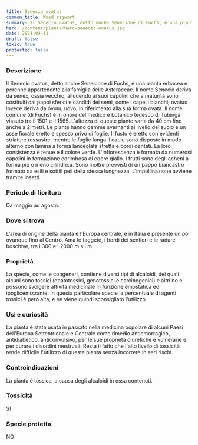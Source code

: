 ```yaml
---
title: Senecio ovatus
common_title: Wood ragwort
summary: Il Senecio ovatus, detto anche Senecione di Fuchs, è una pianta erbacea e perenne appartenente alla famiglia delle Asteraceae.
hero: /content/plants/hero-senecio-ovatus.jpg
date: 2021-04-11
draft: false
toxic: true
protected: false
---
```

### Descrizione
Il Senecio ovatus, detto anche Senecione di Fuchs, è una pianta erbacea e perenne appartenente alla famiglia delle Asteraceae. Il nome Senecio deriva da sénex, ossia vecchio, alludendo ai suoi capolini che a maturità sono costituiti dai pappi sferici e candidi dei semi, come i capelli bianchi; ovatus invece deriva da óvum, uovo, in riferimento alla sua forma ovata.
Il nome comune (di Fuchs) è in onore del medico e botanico tedesco di Tubinga vissuto tra il 1501 e il 1565.
L'altezza di queste piante varia da 40 cm fino anche a 2 metri. Le piante hanno gemme svernanti al livello del suolo e un asse fiorale eretto e spesso privo di foglie.
Il fusto è eretto con evidenti striature rossastre, mentre le foglie lungo il caule sono disposte in modo alterno con lamina a forma lanceolata stretta e bordi dentati. La loro consistenza è tenue e il colore verde.
L'infiorescenza è formata da numerosi capolini in formazione corimbosa di coore giallo.
I frutti sono degli acheni a forma più o meno cilindrica. Sono inoltre provvisti di un pappo biancastro formato da esili e sottili peli della stessa lunghezza.
L'impollinazione avviene tramite insetti.

### Periodo di fioritura
Da maggio ad agosto.

### Dove si trova
L’area di origine della pianta è l’Europa centrale, e in Italia è presente un po’ ovunque fino al Centro. Ama le faggete, i bordi dei sentieri e le radure boschive, tra i 300 e i 2000 m.s.l.m.

### Proprietà
La specie, come le congeneri, contiene diversi tipi di alcaloidi, dei quali alcuni sono tossici (epatotossici, genotossici e carcinogenici) e altri no e possono svolgere attività medicinale in funzione emostatica ed ipoglicemizzante. In questa particolare specie la percentuale di agenti tossici è però alta, e ne viene quindi sconsigliato l'utilizzo.

### Usi e curiosità
La pianta è stata usata in passato nella medicina popolare di alcuni Paesi dell'Europa Settentrionale e Centrale come rimedio antiemorragico, antidiabetico, anticonvulsivo, per le sue proprietà diuretiche e vulnerarie e per curare i disordini mestruali. Resta il fatto che l'alto livello di tossicità rende difficile l'utilizzo di questa pianta senza incorrere in seri rischi.

### Controindicazioni
La pianta è tossica, a causa degli alcaloidi in essa contenuti.

### Tossicità
SI

### Specie protetta
NO

